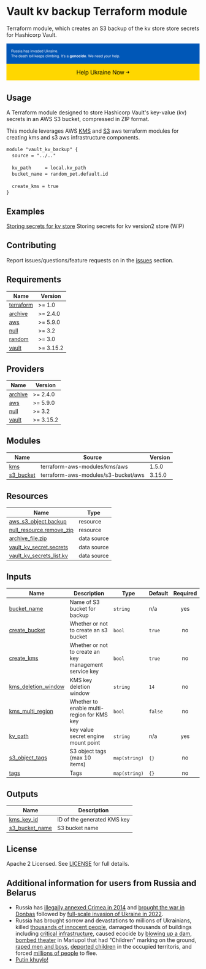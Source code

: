 # Vault kv backup Terraform module

Terraform module, which creates an S3 backup of the kv store store secrets for Hashicorp Vault.

[![SWUbanner](https://raw.githubusercontent.com/vshymanskyy/StandWithUkraine/main/banner2-direct.svg)](https://github.com/vshymanskyy/StandWithUkraine/blob/main/docs/README.md)

## Usage

A Terraform module designed to store Hashicorp Vault's key-value (kv) secrets in an AWS S3 bucket, compressed in ZIP format.

This module leverages AWS [KMS](https://github.com/terraform-aws-modules/terraform-aws-kms) and [S3](https://github.com/terraform-aws-modules/terraform-aws-s3-bucket) aws terraform modules for creating kms and s3 aws infrastructure components.


```hcl
module "vault_kv_backup" {
  source = "../.."

  kv_path     = local.kv_path
  bucket_name = random_pet.default.id

  create_kms = true
}
```
## Examples

[Storing secrets for kv store](https://github.com/99/terraform-vault-s3-backup/tree/main/examples/complete)
Storing secrets for kv version2 store (WIP)

## Contributing

Report issues/questions/feature requests on in the [issues](https://github.com/99/terraform-vault-s3-backup/issues/new) section.


<!-- BEGINNING OF PRE-COMMIT-TERRAFORM DOCS HOOK -->
## Requirements

| Name | Version |
|------|---------|
| <a name="requirement_terraform"></a> [terraform](#requirement\_terraform) | >= 1.0 |
| <a name="requirement_archive"></a> [archive](#requirement\_archive) | >= 2.4.0 |
| <a name="requirement_aws"></a> [aws](#requirement\_aws) | >= 5.9.0 |
| <a name="requirement_null"></a> [null](#requirement\_null) | >= 3.2 |
| <a name="requirement_random"></a> [random](#requirement\_random) | >= 3.0 |
| <a name="requirement_vault"></a> [vault](#requirement\_vault) | >= 3.15.2 |

## Providers

| Name | Version |
|------|---------|
| <a name="provider_archive"></a> [archive](#provider\_archive) | >= 2.4.0 |
| <a name="provider_aws"></a> [aws](#provider\_aws) | >= 5.9.0 |
| <a name="provider_null"></a> [null](#provider\_null) | >= 3.2 |
| <a name="provider_vault"></a> [vault](#provider\_vault) | >= 3.15.2 |

## Modules

| Name | Source | Version |
|------|--------|---------|
| <a name="module_kms"></a> [kms](#module\_kms) | terraform-aws-modules/kms/aws | 1.5.0 |
| <a name="module_s3_bucket"></a> [s3\_bucket](#module\_s3\_bucket) | terraform-aws-modules/s3-bucket/aws | 3.15.0 |

## Resources

| Name | Type |
|------|------|
| [aws_s3_object.backup](https://registry.terraform.io/providers/hashicorp/aws/latest/docs/resources/s3_object) | resource |
| [null_resource.remove_zip](https://registry.terraform.io/providers/hashicorp/null/latest/docs/resources/resource) | resource |
| [archive_file.zip](https://registry.terraform.io/providers/hashicorp/archive/latest/docs/data-sources/file) | data source |
| [vault_kv_secret.secrets](https://registry.terraform.io/providers/hashicorp/vault/latest/docs/data-sources/kv_secret) | data source |
| [vault_kv_secrets_list.kv](https://registry.terraform.io/providers/hashicorp/vault/latest/docs/data-sources/kv_secrets_list) | data source |

## Inputs

| Name | Description | Type | Default | Required |
|------|-------------|------|---------|:--------:|
| <a name="input_bucket_name"></a> [bucket\_name](#input\_bucket\_name) | Name of S3 bucket for backup | `string` | n/a | yes |
| <a name="input_create_bucket"></a> [create\_bucket](#input\_create\_bucket) | Whether or not to create an s3 bucket | `bool` | `true` | no |
| <a name="input_create_kms"></a> [create\_kms](#input\_create\_kms) | Whether or not to create an key management service key | `bool` | `true` | no |
| <a name="input_kms_deletion_window"></a> [kms\_deletion\_window](#input\_kms\_deletion\_window) | KMS key deletion window | `string` | `14` | no |
| <a name="input_kms_multi_region"></a> [kms\_multi\_region](#input\_kms\_multi\_region) | Whether to enable multi-region for KMS key | `bool` | `false` | no |
| <a name="input_kv_path"></a> [kv\_path](#input\_kv\_path) | key value secret engine mount point | `string` | n/a | yes |
| <a name="input_s3_object_tags"></a> [s3\_object\_tags](#input\_s3\_object\_tags) | S3 object tags (max 10 items) | `map(string)` | `{}` | no |
| <a name="input_tags"></a> [tags](#input\_tags) | Tags | `map(string)` | `{}` | no |

## Outputs

| Name | Description |
|------|-------------|
| <a name="output_kms_key_id"></a> [kms\_key\_id](#output\_kms\_key\_id) | ID of the generated KMS key |
| <a name="output_s3_bucket_name"></a> [s3\_bucket\_name](#output\_s3\_bucket\_name) | S3 bucket name |
<!-- END OF PRE-COMMIT-TERRAFORM DOCS HOOK -->


## License

Apache 2 Licensed. See [LICENSE](https://github.com/terraform-aws-modules/terraform-aws-vpc/tree/master/LICENSE) for full details.

## Additional information for users from Russia and Belarus

* Russia has [illegally annexed Crimea in 2014](https://en.wikipedia.org/wiki/Annexation_of_Crimea_by_the_Russian_Federation) and [brought the war in Donbas](https://en.wikipedia.org/wiki/War_in_Donbas) followed by [full-scale invasion of Ukraine in 2022](https://en.wikipedia.org/wiki/2022_Russian_invasion_of_Ukraine).
* Russia has brought sorrow and devastations to millions of Ukrainians, killed [thousands of innocent people](https://www.ohchr.org/en/news/2023/06/ukraine-civilian-casualty-update-19-june-2023), damaged thousands of buildings including [critical infrastructure](https://www.aljazeera.com/gallery/2022/12/17/russia-launches-another-major-missile-attack-on-ukraine), caused ecocide by [blowing up a dam](https://www.reuters.com/world/europe/ukraine-security-service-says-it-intercepted-call-proving-russia-destroyed-2023-06-09/), [bombed theater](https://www.cnn.com/2022/03/16/europe/ukraine-mariupol-bombing-theater-intl/index.html) in Mariupol that had "Children" marking on the ground, [raped men and boys](https://www.theguardian.com/world/2022/may/03/men-and-boys-among-alleged-victims-by-russian-soldiers-in-ukraine), [deported children](https://www.bbc.com/news/world-europe-64992727) in the occupied territoris, and forced [millions of people](https://www.unrefugees.org/emergencies/ukraine/) to flee.
* [Putin khuylo!](https://en.wikipedia.org/wiki/Putin_khuylo!)
